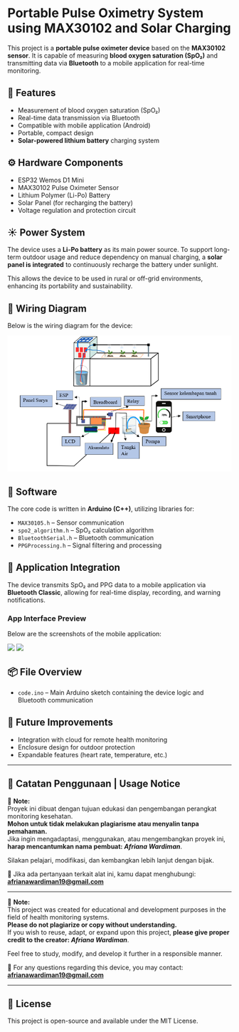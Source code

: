 # Portable Pulse Oximetry System using MAX30102 and Solar Charging

This project is a **portable pulse oximeter device** based on the **MAX30102 sensor**. It is capable of measuring **blood oxygen saturation (SpO₂)** and transmitting data via **Bluetooth** to a mobile application for real-time monitoring.

## 🔧 Features

- Measurement of blood oxygen saturation (SpO₂)
- Real-time data transmission via Bluetooth
- Compatible with mobile application (Android)
- Portable, compact design
- **Solar-powered lithium battery** charging system

## ⚙️ Hardware Components

- ESP32 Wemos D1 Mini
- MAX30102 Pulse Oximeter Sensor
- Lithium Polymer (Li-Po) Battery
- Solar Panel (for recharging the battery)
- Voltage regulation and protection circuit

## ☀️ Power System

The device uses a **Li-Po battery** as its main power source. To support long-term outdoor usage and reduce dependency on manual charging, a **solar panel is integrated** to continuously recharge the battery under sunlight.

This allows the device to be used in rural or off-grid environments, enhancing its portability and sustainability.

## 🔌 Wiring Diagram

Below is the wiring diagram for the device:

![Wiring Diagram](images/wiring.png)

## 🧠 Software

The core code is written in **Arduino (C++)**, utilizing libraries for:

- `MAX30105.h` – Sensor communication
- `spo2_algorithm.h` – SpO₂ calculation algorithm
- `BluetoothSerial.h` – Bluetooth communication
- `PPGProcessing.h` – Signal filtering and processing

## 📱 Application Integration

The device transmits SpO₂ and PPG data to a mobile application via **Bluetooth Classic**, allowing for real-time display, recording, and warning notifications.

### App Interface Preview

Below are the screenshots of the mobile application:

<img src="images/aplikasi.png" width="300"/> <img src="images/aplikasi2.png" width="300"/>

## 📦 File Overview

- `code.ino` – Main Arduino sketch containing the device logic and Bluetooth communication

## 📌 Future Improvements

- Integration with cloud for remote health monitoring
- Enclosure design for outdoor protection
- Expandable features (heart rate, temperature, etc.)

---

## 🙏 Catatan Penggunaan | Usage Notice

📌 **Note:**  
Proyek ini dibuat dengan tujuan edukasi dan pengembangan perangkat monitoring kesehatan.  
**Mohon untuk tidak melakukan plagiarisme atau menyalin tanpa pemahaman.**  
Jika ingin mengadaptasi, menggunakan, atau mengembangkan proyek ini, **harap mencantumkan nama pembuat: _Afriana Wardiman_**.

Silakan pelajari, modifikasi, dan kembangkan lebih lanjut dengan bijak.

📩 Jika ada pertanyaan terkait alat ini, kamu dapat menghubungi:  
**afrianawardiman19@gmail.com**

---

📌 **Note:**  
This project was created for educational and development purposes in the field of health monitoring systems.  
**Please do not plagiarize or copy without understanding.**  
If you wish to reuse, adapt, or expand upon this project, **please give proper credit to the creator: _Afriana Wardiman_**.

Feel free to study, modify, and develop it further in a responsible manner.

📩 For any questions regarding this device, you may contact:  
**afrianawardiman19@gmail.com**


---

## 📝 License

This project is open-source and available under the MIT License.

